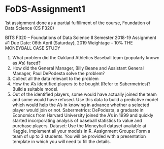 # FoDS-Assignment1
1st assignment done as a partial fulfillment of the course, Foundation of Data Science (CS F320)


BITS F320 – Foundations of Data Science
II Semester 2018-19
Assignment #1
Due Date: 06th April (Saturday), 2019
Weightage – 10%
THE MONEYBALL CASE STUDY
1. What problem did the Oakland Athletics Baseball team (popularly known as
A’s) faced?
2. How did the General Manager, Billy Beane and Assistant General Manager,
Paul DePodesta solve the problem?
3. Collect all the data relevant to the problem
4. How the A’s identified players to be bought (Refer to Sabermetrics)? Build a
suitable model.
5. Out of the identified players, some would have actually joined the team and
some would have refused. Use this data to build a predictive model which
would help the A’s in knowing in advance whether a selected player would join
or not.
Sabermetrics: DePodesta, a graduate in Economics from Harvard University
joined the A’s in 1999 and quickly started incorporating analysis of baseball
statistics to value and purchase players.
Dataset: Use the Moneyball dataset available at Kaggle.
Implement all your models in R.
Assignment Groups: Form a team of up to 3 students.
You will be provided with a presentation template in which you will need to fill
the details.
